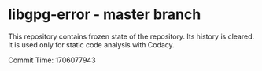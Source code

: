 # libgpg-error - master branch

This repository contains frozen state of the repository.
Its history is cleared. It is used only for static code
analysis with Codacy.

Commit Time: 1706077943